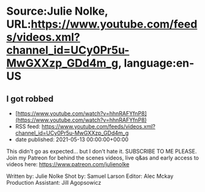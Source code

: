 # Source:Julie Nolke, URL:https://www.youtube.com/feeds/videos.xml?channel_id=UCy0Pr5u-MwGXXzp_GDd4m_g, language:en-US

## I got robbed
 - [https://www.youtube.com/watch?v=hhnRAFYfnP8](https://www.youtube.com/watch?v=hhnRAFYfnP8)
 - RSS feed: https://www.youtube.com/feeds/videos.xml?channel_id=UCy0Pr5u-MwGXXzp_GDd4m_g
 - date published: 2021-05-13 00:00:00+00:00

This didn't go as expected... but I don't hate it. SUBSCRIBE TO ME PLEASE. 
Join my Patreon for behind the scenes videos, live q&as and early access to videos here: https://www.patreon.com/julienolke

Written by: Julie Nolke
Shot by: Samuel Larson
Editor: Alec Mckay
Production Assistant: Jill Agopsowicz

